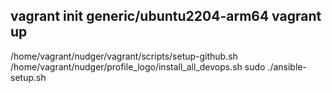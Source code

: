  vagrant init generic/ubuntu2204-arm64
vagrant up
-----------
 /home/vagrant/nudger/vagrant/scripts/setup-github.sh
/home/vagrant/nudger/profile_logo/install_all_devops.sh
 sudo ./ansible-setup.sh
